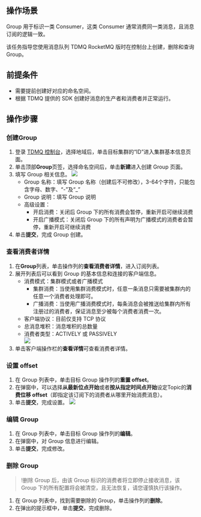 ## 操作场景

Group 用于标识一类 Consumer，这类 Consumer 通常消费同一类消息，且消息订阅的逻辑一致。

该任务指导您使用消息队列 TDMQ RocketMQ 版时在控制台上创建，删除和查询 Group。

## 前提条件

- 需要提前创建好对应的命名空间。
- 根据 TDMQ 提供的 SDK 创建好消息的生产者和消费者并正常运行。

## 操作步骤

### 创建Group

1. 登录 [TDMQ 控制台](https://console.cloud.tencent.com/tdmq)，选择地域后，单击目标集群的“ID”进入集群基本信息页面。
2. 单击顶部**Group**页签，选择命名空间后，单击**新建**进入创建 Group 页面。
3. 填写 Group 相关信息。
   ![](https://qcloudimg.tencent-cloud.cn/raw/dc78e98d36b3abb703ac4181c3036d28.png)
   - Group 名称：填写 Group 名称（创建后不可修改），3-64个字符，只能包含字母、数字、“-”及“_”
   - Group 说明：填写 Group 说明
   - 高级设置：
     - 开启消费：关闭后 Group 下的所有消费会暂停，重新开启可继续消费
     - 开启广播模式：关闭后 Group 下的所有声明为广播模式的消费者会暂停，重新开启可继续消费
4. 单击**提交**，完成 Group 创建。

### 查看消费者详情

1. 在**Group**列表，单击操作列的**查看消费者详情**，进入订阅列表。
2. 展开列表后可以看到 Group 的基本信息和连接的客户端信息。
   - 消费模式：集群模式或者广播模式
     - 集群消费：当使用集群消费模式时，任意一条消息只需要被集群内的任意一个消费者处理即可。
     - 广播消费：当使用广播消费模式时，每条消息会被推送给集群内所有注册过的消费者，保证消息至少被每个消费者消费一次。
   - 客户端协议：目前仅支持 TCP 协议
   - 总消息堆积：消息堆积的总数量
   - 消费者类型：ACTIVELY 或 PASSIVELY  
		![](https://qcloudimg.tencent-cloud.cn/raw/3e5c4720e67673ac1eee8249b7cfe2ea.png)
3. 单击客户端操作栏的**查看详情**可查看消费者详情。

### 设置 offset

1. 在 Group 列表中，单击目标 Group 操作列的**重置 offset**。
2. 在弹窗中，可以选择**从最新位点开始**或者**按从指定时间点开始**设定Topic的**消费位移 offset**（即指定该订阅下的消费者从哪里开始消费消息）。
3. 单击**提交**，完成设置。
   ![](https://qcloudimg.tencent-cloud.cn/raw/dafe15859968f9b7c0dbbe4adfb2dda8.png)

### 编辑 Group

1. 在 Group 列表中，单击目标 Group 操作列的**编辑**。
2. 在弹窗中，对 Group 信息进行编辑。
3. 单击**提交**，完成修改。

### 删除 Group

> !删除 Group 后，由该 Group 标识的消费者将立即停止接收消息，该 Group 下的所有配置将会被清空，且无法恢复，请您谨慎执行该操作。

1. 在 Group 列表中，找到需要删除的 Group，单击操作列的**删除**。
2. 在弹出的提示框中，单击**提交**，完成删除。
